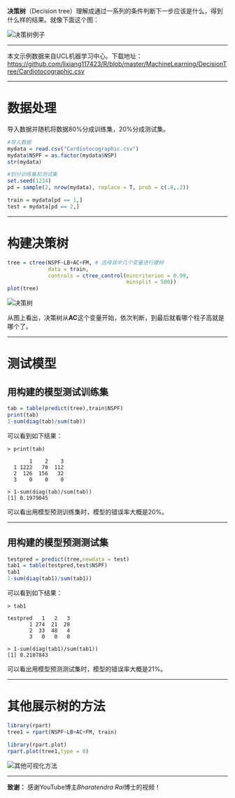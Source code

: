 **决策树**（Decision tree）理解成通过一系列的条件判断下一步应该是什么，得到什么样的结果。就像下面这个图：

![决策树例子](https://github.com/lixiang117423/R/raw/master/MachineLearning/DecisionTree/figures/2.png)

---

本文示例数据来自UCL机器学习中心。下载地址：https://github.com/lixiang117423/R/blob/master/MachineLearning/DecisionTree/Cardiotocographic.csv

---

# 数据处理

导入数据并随机将数据80%分成训练集，20%分成测试集。

```R
#导入数据
mydata = read.csv("Cardiotocographic.csv")
mydata$NSPF = as.factor(mydata$NSP)
str(mydata)

#划分训练集和测试集
set.seed(1234)
pd = sample(2, nrow(mydata), replace = T, prob = c(.8,.2))

train = mydata[pd == 1,]
test = mydata[pd == 2,]
```

---

# 构建决策树

```R
tree = ctree(NSPF~LB+AC+FM, # 选择其中几个变量进行建树
             data = train,
             controls = ctree_control(mincriterion = 0.99,
                                      minsplit = 500))
plot(tree)
```

![决策树](https://github.com/lixiang117423/R/raw/master/MachineLearning/DecisionTree/figures/3.png)

从图上看出，决策树从**AC**这个变量开始，依次判断，到最后就看哪个柱子高就是哪个了。

---

# 测试模型

## 用构建的模型测试训练集

```R
tab = table(predict(tree),train$NSPF)
print(tab)
1-sum(diag(tab)/sum(tab))
```

可以看到如下结果：

```
> print(tab)
   
       1    2    3
  1 1222   70  112
  2  126  156   32
  3    0    0    0
  
> 1-sum(diag(tab)/sum(tab))
[1] 0.1979045
```

可以看出用模型预测训练集时，模型的错误率大概是20%。

----

## 用构建的模型预测测试集

```R
testpred = predict(tree,newdata = test)
tab1 = table(testpred,test$NSPF)
tab1
1-sum(diag(tab1)/sum(tab1))
```

可以看到如下结果：

```
> tab1
        
testpred   1   2   3
       1 274  21  28
       2  33  48   4
       3   0   0   0
       
> 1-sum(diag(tab1)/sum(tab1))
[1] 0.2107843
```

 可以看出用模型预测测试集时，模型的错误率大概是21%。

---

# 其他展示树的方法

```R
library(rpart)
tree1 = rpart(NSPF~LB+AC+FM, train)

library(rpart.plot)
rpart.plot(tree1,type = 0)
```

![其他可视化方法](https://github.com/lixiang117423/R/raw/master/MachineLearning/DecisionTree/figures/4.png)

---

**致谢：**
感谢YouTube博主*Bharatendra Rai*博士的视频！